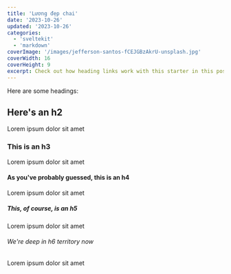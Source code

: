 ```yaml
---
title: 'Lương đẹp chai'
date: '2023-10-26'
updated: '2023-10-26'
categories:
  - 'sveltekit'
  - 'markdown'
coverImage: '/images/jefferson-santos-fCEJGBzAkrU-unsplash.jpg'
coverWidth: 16
coverHeight: 9
excerpt: Check out how heading links work with this starter in this post.
---
```


Here are some headings:

## Here's an h2

Lorem ipsum dolor sit amet

### This is an h3

Lorem ipsum dolor sit amet

#### As you've probably guessed, this is an h4

Lorem ipsum dolor sit amet

##### This, of course, is an h5

Lorem ipsum dolor sit amet

###### We're deep in h6 territory now

Lorem ipsum dolor sit amet
